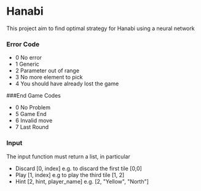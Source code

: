 # Hanabi

This project aim to find optimal strategy for Hanabi using a neural network

### Error Code

* 0 No error
* 1 Generic
* 2 Parameter out of range
* 3 No more element to pick
* 4 You should have already lost the game

###End Game Codes
* 0 No Problem
* 5 Game End
* 6 Invalid move
* 7 Last Round

### Input

The input function must return a list, in particular

* Discard [0, index] e.g. to discard the first tile [0,0]
* Play [1, index] e.g to play the third tile [1, 2]
* Hint [2, hint, player_name] e.g. [2, "Yellow", "North"]
